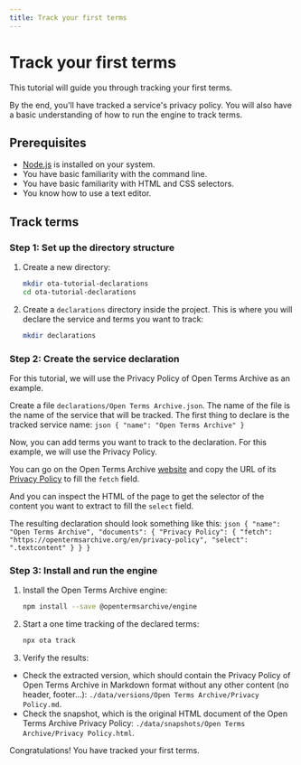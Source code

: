 ```yaml
---
title: Track your first terms
---
```


# Track your first terms

This tutorial will guide you through tracking your first terms.

By the end, you'll have tracked a service's privacy policy. You will also have a basic understanding of how to run the engine to track terms.

## Prerequisites

- [Node.js](https://nodejs.org/en) is installed on your system.
- You have basic familiarity with the command line.
- You have basic familiarity with HTML and CSS selectors.
- You know how to use a text editor.

## Track terms

### Step 1: Set up the directory structure

1. Create a new directory:
    ```bash
    mkdir ota-tutorial-declarations
    cd ota-tutorial-declarations
    ```

2. Create a `declarations` directory inside the project. This is where you will declare the service and terms you want to track:
    ```bash
    mkdir declarations
    ```

### Step 2: Create the service declaration

For this tutorial, we will use the Privacy Policy of Open Terms Archive as an example.

Create a file `declarations/Open Terms Archive.json`. The name of the file is the name of the service that will be tracked. The first thing to declare is the tracked service name:
    ```json
    {
      "name": "Open Terms Archive"
    }
    ```

Now, you can add terms you want to track to the declaration. For this example, we will use the Privacy Policy.

You can go on the Open Terms Archive [website](https://opentermsarchive.org/) and copy the URL of its [Privacy Policy](https://opentermsarchive.org/en/privacy-policy/) to fill the `fetch` field.

And you can inspect the HTML of the page to get the selector of the content you want to extract to fill the `select` field.

The resulting declaration should look something like this:
    ```json
    {
      "name": "Open Terms Archive",
      "documents": {
        "Privacy Policy": {
          "fetch": "https://opentermsarchive.org/en/privacy-policy",
          "select": ".textcontent"
        }
      }
    }
    ```

### Step 3: Install and run the engine

1. Install the Open Terms Archive engine:
    ```bash
    npm install --save @opentermsarchive/engine
    ```

2. Start a one time tracking of the declared terms:
    ```bash
    npx ota track
    ```

3. Verify the results:
  - Check the extracted version, which should contain the Privacy Policy of Open Terms Archive in Markdown format without any other content (no header, footer…): `./data/versions/Open Terms Archive/Privacy Policy.md`.
  - Check the snapshot, which is the original HTML document of the Open Terms Archive Privacy Policy: `./data/snapshots/Open Terms Archive/Privacy Policy.html`.

Congratulations! You have tracked your first terms.
